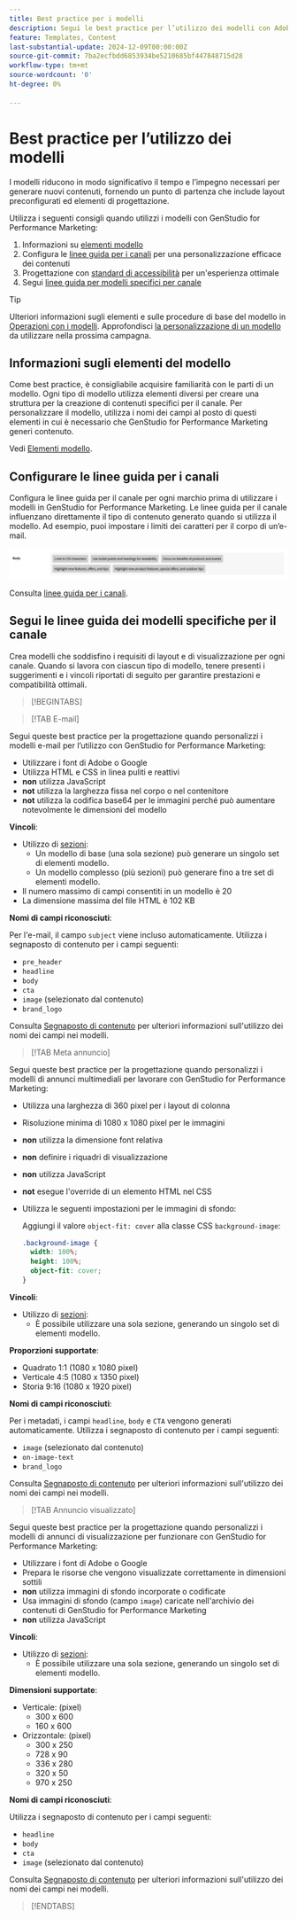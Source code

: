 ```yaml
---
title: Best practice per i modelli
description: Segui le best practice per l’utilizzo dei modelli con Adobe GenStudio for Performance Marketing.
feature: Templates, Content
last-substantial-update: 2024-12-09T00:00:00Z
source-git-commit: 7ba2ecfbdd6853934be5210685bf447848715d28
workflow-type: tm+mt
source-wordcount: '0'
ht-degree: 0%

---
```


# Best practice per l’utilizzo dei modelli

I modelli riducono in modo significativo il tempo e l’impegno necessari per generare nuovi contenuti, fornendo un punto di partenza che include layout preconfigurati ed elementi di progettazione.

Utilizza i seguenti consigli quando utilizzi i modelli con GenStudio for Performance Marketing:

1. Informazioni su [elementi modello](#know-about-template-elements)
1. Configura le [linee guida per i canali](#configure-channel-guidelines) per una personalizzazione efficace dei contenuti
1. Progettazione con [standard di accessibilità](accessibility-for-templates.md) per un&#39;esperienza ottimale
1. Segui [linee guida per modelli specifici per canale](#follow-channel-specific-template-guidelines)

>[!TIP]
>
>Ulteriori informazioni sugli elementi e sulle procedure di base del modello in [Operazioni con i modelli](use-templates.md). Approfondisci [la personalizzazione di un modello](customize-template.md) da utilizzare nella prossima campagna.

## Informazioni sugli elementi del modello

Come best practice, è consigliabile acquisire familiarità con le parti di un modello. Ogni tipo di modello utilizza elementi diversi per creare una struttura per la creazione di contenuti specifici per il canale. Per personalizzare il modello, utilizza i nomi dei campi al posto di questi elementi in cui è necessario che GenStudio for Performance Marketing generi contenuto.

Vedi [Elementi modello](use-templates.md#template-elements).

## Configurare le linee guida per i canali

Configura le linee guida per il canale per ogni marchio prima di utilizzare i modelli in GenStudio for Performance Marketing. Le linee guida per il canale influenzano direttamente il tipo di contenuto generato quando si utilizza il modello. Ad esempio, puoi impostare i limiti dei caratteri per il corpo di un’e-mail.

![Specifiche del corpo](/help/assets/channel-email-body.png)

Consulta [linee guida per i canali](/help/user-guide/guidelines/brands.md#channel-guidelines).

## Segui le linee guida dei modelli specifiche per il canale

Crea modelli che soddisfino i requisiti di layout e di visualizzazione per ogni canale. Quando si lavora con ciascun tipo di modello, tenere presenti i suggerimenti e i vincoli riportati di seguito per garantire prestazioni e compatibilità ottimali.

>[!BEGINTABS]

>[!TAB E-mail]

Segui queste best practice per la progettazione quando personalizzi i modelli e-mail per l’utilizzo con GenStudio for Performance Marketing:

- Utilizzare i font di Adobe o Google
- Utilizza HTML e CSS in linea puliti e reattivi
- **non** utilizza JavaScript
- **not** utilizza la larghezza fissa nel corpo o nel contenitore
- **not** utilizza la codifica base64 per le immagini perché può aumentare notevolmente le dimensioni del modello

**Vincoli**:

- Utilizzo di [sezioni](customize-template.md#sections-or-groups):
   - Un modello di base (una sola sezione) può generare un singolo set di elementi modello.
   - Un modello complesso (più sezioni) può generare fino a tre set di elementi modello.
- Il numero massimo di campi consentiti in un modello è 20
- La dimensione massima del file HTML è 102 KB

**Nomi di campi riconosciuti**:

Per l&#39;e-mail, il campo `subject` viene incluso automaticamente. Utilizza i segnaposto di contenuto per i campi seguenti:

- `pre_header`
- `headline`
- `body`
- `cta`
- `image` (selezionato dal contenuto)
- `brand_logo`

Consulta [Segnaposto di contenuto](customize-template.md#content-placeholders) per ulteriori informazioni sull&#39;utilizzo dei nomi dei campi nei modelli.

>[!TAB Meta annuncio]

Segui queste best practice per la progettazione quando personalizzi i modelli di annunci multimediali per lavorare con GenStudio for Performance Marketing:

- Utilizza una larghezza di 360 pixel per i layout di colonna
- Risoluzione minima di 1080 x 1080 pixel per le immagini
- **non** utilizza la dimensione font relativa
- **non** definire i riquadri di visualizzazione
- **non** utilizza JavaScript
- **not** esegue l&#39;override di un elemento HTML nel CSS
- Utilizza le seguenti impostazioni per le immagini di sfondo:

  Aggiungi il valore `object-fit: cover` alla classe CSS `background-image`:

  ```css
  .background-image {
    width: 100%;
    height: 100%;
    object-fit: cover;
  }
  ```

**Vincoli**:

- Utilizzo di [sezioni](customize-template.md#sections-or-groups):
   - È possibile utilizzare una sola sezione, generando un singolo set di elementi modello.

**Proporzioni supportate**:

- Quadrato 1:1 (1080 x 1080 pixel)
- Verticale 4:5 (1080 x 1350 pixel)
- Storia 9:16 (1080 x 1920 pixel)

**Nomi di campi riconosciuti**:

Per i metadati, i campi `headline`, `body` e `CTA` vengono generati automaticamente. Utilizza i segnaposto di contenuto per i campi seguenti:

- `image` (selezionato dal contenuto)
- `on-image-text`
- `brand_logo`

Consulta [Segnaposto di contenuto](customize-template.md#content-placeholders) per ulteriori informazioni sull&#39;utilizzo dei nomi dei campi nei modelli.

>[!TAB Annuncio visualizzato]

Segui queste best practice per la progettazione quando personalizzi i modelli di annunci di visualizzazione per funzionare con GenStudio for Performance Marketing:

- Utilizzare i font di Adobe o Google
- Prepara le risorse che vengono visualizzate correttamente in dimensioni sottili
- **non** utilizza immagini di sfondo incorporate o codificate
- Usa immagini di sfondo (campo `image`) caricate nell&#39;archivio dei contenuti di GenStudio for Performance Marketing
- **non** utilizza JavaScript

**Vincoli**:

- Utilizzo di [sezioni](customize-template.md#sections-or-groups):
   - È possibile utilizzare una sola sezione, generando un singolo set di elementi modello.

**Dimensioni supportate**:

- Verticale: (pixel)
   - 300 x 600
   - 160 x 600 &#x200B;
- Orizzontale: (pixel)
   - 300 x 250
   - 728 x 90
   - 336 x 280
   - 320 x 50
   - 970 x 250 &#x200B;

**Nomi di campi riconosciuti**:

Utilizza i segnaposto di contenuto per i campi seguenti:

- `headline`
- `body`
- `cta`
- `image` (selezionato dal contenuto)

Consulta [Segnaposto di contenuto](customize-template.md#content-placeholders) per ulteriori informazioni sull&#39;utilizzo dei nomi dei campi nei modelli.

>[!ENDTABS]
